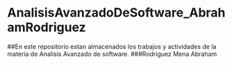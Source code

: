 # AnalisisAvanzadoDeSoftware_AbrahamRodriguez

##En este repositorio estan almacenados los trabajos y actividades de la materia de Analisis Avanzado de software.
                                                ###Rodriguez Mena Abraham
